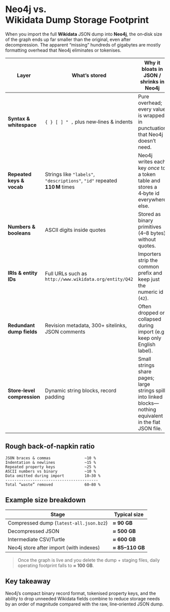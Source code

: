# Neo4j vs. Wikidata Dump Storage Footprint

When you import the full **Wikidata** JSON dump into **Neo4j**, the on‑disk size of the graph ends up far smaller than the original, even after decompression. The apparent “missing” hundreds of gigabytes are mostly formatting overhead that Neo4j eliminates or tokenises.

| Layer                       | What’s stored                                                              | Why it bloats in JSON / shrinks in Neo4j                                                                    |
| --------------------------- | -------------------------------------------------------------------------- | ----------------------------------------------------------------------------------------------------------- |
| **Syntax & whitespace**     | `{ } [ ] " ,` plus new‑lines & indents                                     | Pure overhead; every value is wrapped in punctuation that Neo4j doesn’t need.                               |
| **Repeated keys & vocab**   | Strings like `"labels"`, `"descriptions"`, `"id"` repeated **110 M** times | Neo4j writes each key *once* to a token table and stores a 4‑byte id everywhere else.                       |
| **Numbers & booleans**      | ASCII digits inside quotes                                                 | Stored as binary primitives (4–8 bytes) without quotes.                                                     |
| **IRIs & entity IDs**       | Full URLs such as `http://www.wikidata.org/entity/Q42`                     | Importers strip the common prefix and keep just the numeric id (`42`).                                      |
| **Redundant dump fields**   | Revision metadata, 300+ sitelinks, JSON comments                           | Often dropped or collapsed during import (e.g. keep only English label).                                    |
| **Store‑level compression** | Dynamic string blocks, record padding                                      | Small strings share pages; large strings spill into linked blocks—nothing equivalent in the flat JSON file. |

## Rough back‑of‑napkin ratio

```text
JSON braces & commas               ~10 %
Indentation & newlines             ~15 %
Repeated property keys             ~25 %
ASCII numbers vs binary            ~10 %
Data omitted during import         10–30 %
-----------------------------------------
Total “waste” removed              60–80 %
```

## Example size breakdown

| Stage                                   | Typical size    |
| --------------------------------------- | --------------- |
| Compressed dump (`latest-all.json.bz2`) | **≈ 90 GB**     |
| Decompressed JSON                       | **≈ 500 GB**    |
| Intermediate CSV/Turtle                 | **≈ 600 GB**    |
| Neo4j store after import (with indexes) | **≈ 85–110 GB** |

> Once the graph is live and you delete the dump + staging files, daily operating footprint falls to **≈ 100 GB**.

## Key takeaway

Neo4j’s compact binary record format, tokenised property keys, and the ability to drop unneeded Wikidata fields combine to reduce storage needs by an order of magnitude compared with the raw, line‑oriented JSON dump.

